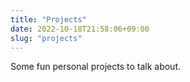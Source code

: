 ```yaml
---
title: "Projects"
date: 2022-10-18T21:58:06+09:00
slug: "projects"
---
```


Some fun personal projects to talk about.

